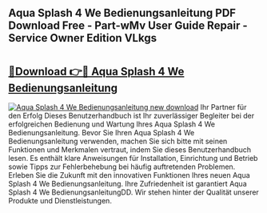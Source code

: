 ## Aqua Splash 4 We Bedienungsanleitung PDF Download Free - Part-wMv User Guide Repair - Service Owner Edition VLkgs

# <h2><a href="http://df5kq7j.blite.top/?on=Aqua+Splash+4+We+Bedienungsanleitung">🔗Download 👉🔴 Aqua Splash 4 We Bedienungsanleitung</a></h2>

[![Aqua Splash 4 We Bedienungsanleitung new download](https://i.imgur.com/lujVjoI.png)](http://df5kq7j.blite.top/?on=Aqua+Splash+4+We+Bedienungsanleitung)
Ihr Partner für den Erfolg Dieses Benutzerhandbuch ist Ihr zuverlässiger Begleiter bei der erfolgreichen Bedienung und Wartung Ihres Aqua Splash 4 We Bedienungsanleitung. Bevor Sie Ihren Aqua Splash 4 We Bedienungsanleitung verwenden, machen Sie sich bitte mit seinen Funktionen und Merkmalen vertraut, indem Sie dieses Benutzerhandbuch lesen. Es enthält klare Anweisungen für Installation, Einrichtung und Betrieb sowie Tipps zur Fehlerbehebung bei häufig auftretenden Problemen. Erleben Sie die Zukunft mit den innovativen Funktionen Ihres neuen Aqua Splash 4 We Bedienungsanleitung. Ihre Zufriedenheit ist garantiert Aqua Splash 4 We BedienungsanleitungDD. Wir stehen hinter der Qualität unserer Produkte und Dienstleistungen.
